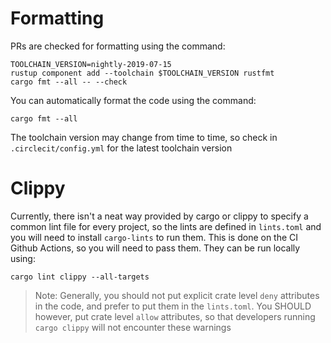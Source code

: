 # Formatting

PRs are checked for formatting using the command:
```
TOOLCHAIN_VERSION=nightly-2019-07-15
rustup component add --toolchain $TOOLCHAIN_VERSION rustfmt
cargo fmt --all -- --check
```

You can automatically format the code using the command:
```
cargo fmt --all
```

The toolchain version may change from time to time, so check in `.circlecit/config.yml` for the latest toolchain version

# Clippy

Currently, there isn't a neat way provided by cargo or clippy to specify
a common lint file for every project, so the lints are defined in 
`lints.toml` and you will need to install `cargo-lints` to run them.
This is done on the CI Github Actions, so you will need to pass them.
They can be run locally using:

`cargo lint clippy --all-targets`

> Note: Generally, you should not put explicit crate level `deny` attributes
> in the code, and prefer to put them in the `lints.toml`. You SHOULD however, 
> put crate level `allow` attributes, so that developers running `cargo clippy` 
> will not encounter these warnings